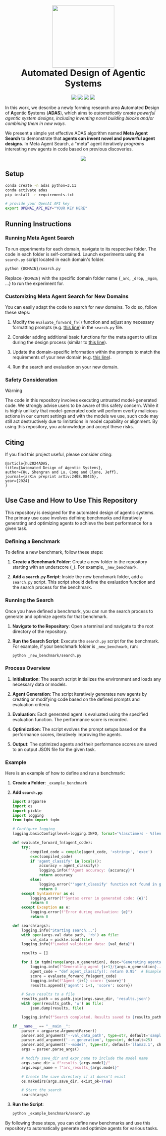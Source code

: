 <h1 align="center">
  <img src="misc/art_fig.png" width="200" /></a><br>
  <b>Automated Design of Agentic Systems</b><br>
</h1>

<p align="center">
  <a href="https://github.com/ShengranHu/ADAS/blob/main/LICENSE"><img src="https://img.shields.io/pypi/l/sematic?style=for-the-badge"></a>
  <a href="https://arxiv.org/abs/2408.08435"><img src="https://img.shields.io/badge/arXiv-2408.08435-b31b1b.svg?logo=arxiv&style=for-the-badge"></a>
  <a href="https://www.shengranhu.com/ADAS/"><img src="https://img.shields.io/badge/-Website-%238D6748?style=for-the-badge&logo=Website&logoColor=white"></a>
  <a href="https://twitter.com/shengranhu/status/1825555341922480322"><img src="https://img.shields.io/badge/twitter-%230077B5.svg?&style=for-the-badge&logo=twitter&logoColor=white&color=00acee"></a>
</p>

In this work, we describe a newly forming research area **A**utomated **D**esign of **A**gentic **S**ystems (**ADAS**), which aims to *automatically create powerful agentic system designs, including inventing novel building blocks and/or combining them in new ways.*


We present a simple yet effective ADAS algorithm named **Meta Agent Search** to demonstrate that **agents can invent novel and powerful agent designs**. In Meta Agent Search, a "meta" agent iteratively *programs* interesting new agents in code based on previous discoveries.


<p align="center">
<img src="misc/algo.png"/></a><br>
</p>

## Setup
```bash
conda create -n adas python=3.11
conda activate adas
pip install -r requirements.txt

# provide your OpenAI API key
export OPENAI_API_KEY="YOUR KEY HERE"
```

## Running Instructions

### Running Meta Agent Search

To run experiments for each domain, navigate to its respective folder. The code in each folder is self-contained. Launch experiments using the `search.py` script located in each domain's folder.

```bash
python {DOMAIN}/search.py
```

Replace `{DOMAIN}` with the specific domain folder name {`_arc`, `_drop`, `_mgsm`, ...} to run the experiment for.

### Customizing Meta Agent Search for New Domains

You can easily adapt the code to search for new domains. To do so, follow these steps:

1. Modify the `evaluate_forward_fn()` function and adjust any necessary formatting prompts (e.g. [this line](https://github.com/ShengranHu/ADAS/blob/main/_mmlu/search.py#L89)) in the `search.py` file. 

2. Consider adding additional basic functions for the meta agent to utilize during the design process (similar to [this line](https://github.com/ShengranHu/ADAS/blob/main/_arc/search.py#L161)).

3. Update the domain-specific information within the prompts to match the requirements of your new domain (e.g. [this line](https://github.com/ShengranHu/ADAS/blob/main/_mmlu/mmlu_prompt.py#L229)).

4. Run the search and evaluation on your new domain.

### Safety Consideration
> [!WARNING]  
> The code in this repository involves executing untrusted model-generated code. We strongly advise users to be aware of this safety concern. While it is highly unlikely that model-generated code will perform overtly malicious actions in our current settings and with the models we use, such code may still act destructively due to limitations in model capability or alignment. By using this repository, you acknowledge and accept these risks.


## Citing
If you find this project useful, please consider citing:
```
@article{hu2024ADAS,
title={Automated Design of Agentic Systems},
author={Hu, Shengran and Lu, Cong and Clune, Jeff},
journal={arXiv preprint arXiv:2408.08435},
year={2024}
}
```


## Use Case and How to Use This Repository

This repository is designed for the automated design of agentic systems. The primary use case involves defining benchmarks and iteratively generating and optimizing agents to achieve the best performance for a given task.

### Defining a Benchmark

To define a new benchmark, follow these steps:

1. **Create a Benchmark Folder**: Create a new folder in the repository starting with an underscore (`_`). For example, `_new_benchmark`.

2. **Add a `search.py` Script**: Inside the new benchmark folder, add a `search.py` script. This script should define the evaluation function and the search process for the benchmark.

### Running the Search

Once you have defined a benchmark, you can run the search process to generate and optimize agents for that benchmark.

1. **Navigate to the Repository**: Open a terminal and navigate to the root directory of the repository.

2. **Run the Search Script**: Execute the `search.py` script for the benchmark. For example, if your benchmark folder is `_new_benchmark`, run:
   ```bash
   python _new_benchmark/search.py
   ```

### Process Overview

1. **Initialization**: The search script initializes the environment and loads any necessary data or models.

2. **Agent Generation**: The script iteratively generates new agents by creating or modifying code based on the defined prompts and evaluation criteria.

3. **Evaluation**: Each generated agent is evaluated using the specified evaluation function. The performance score is recorded.

4. **Optimization**: The script evolves the prompt setups based on the performance scores, iteratively improving the agents.

5. **Output**: The optimized agents and their performance scores are saved to an output JSON file for the given task.

### Example

Here is an example of how to define and run a benchmark:

1. **Create a Folder**: `_example_benchmark`
2. **Add `search.py`**:
   ```python
   import argparse
   import os
   import pickle
   import logging
   from tqdm import tqdm

   # Configure logging
   logging.basicConfig(level=logging.INFO, format='%(asctime)s - %(levelname)s - %(message)s')

   def evaluate_forward_fn(agent_code):
       try:
           compiled_code = compile(agent_code, '<string>', 'exec')
           exec(compiled_code)
           if 'agent_classify' in locals():
               accuracy = agent_classify()
               logging.info(f"Agent accuracy: {accuracy}")
               return accuracy
           else:
               logging.error("'agent_classify' function not found in generated code.")
               return 0
       except SyntaxError as e:
           logging.error(f"Syntax error in generated code: {e}")
           return 0
       except Exception as e:
           logging.error(f"Error during evaluation: {e}")
           return 0

   def search(args):
       logging.info("Starting search...")
       with open(args.val_data_path, 'rb') as file:
           val_data = pickle.load(file)
       logging.info(f"Loaded validation data: {val_data}")

       results = []

       for i in tqdm(range(args.n_generation), desc="Generating agents"):
           logging.info(f"Generating agent {i+1}/{args.n_generation}...")
           agent_code = "def agent_classify(): return 0.95"  # Example agent code
           score = evaluate_forward_fn(agent_code)
           logging.info(f"Agent {i+1} score: {score}")
           results.append({'agent': i+1, 'score': score})

       # Save results to a file
       results_path = os.path.join(args.save_dir, 'results.json')
       with open(results_path, 'w') as file:
           json.dump(results, file)

       logging.info(f"Search completed. Results saved to {results_path}.")

   if __name__ == "__main__":
       parser = argparse.ArgumentParser()
       parser.add_argument('--val_data_path', type=str, default='sampled_arc_val_data.pkl')
       parser.add_argument('--n_generation', type=int, default=25)
       parser.add_argument('--model', type=str, default='llama3.1', choices=['mistral-nemo', 'gemma2:27b', 'llama3.1'])
       args = parser.parse_args()

       # Modify save_dir and expr_name to include the model name
       args.save_dir = f"results_{args.model}/"
       args.expr_name = f"arc_results_{args.model}"

       # Create the save directory if it doesn't exist
       os.makedirs(args.save_dir, exist_ok=True)

       # Start the search
       search(args)
   ```

3. **Run the Script**:
   ```bash
   python _example_benchmark/search.py
   ```

By following these steps, you can define new benchmarks and use this repository to automatically generate and optimize agents for various tasks.